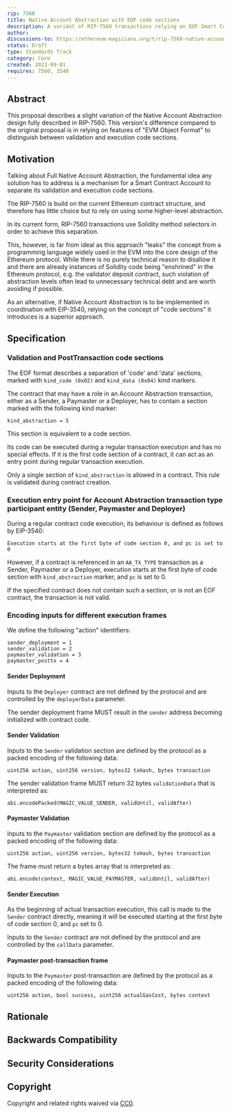 ```yaml
---
rip: 7560
title: Native Account Abstraction with EOF code sections
description: A variant of RIP-7560 transactions relying on EOF Smart Contract Accounts
author:
discussions-to: https://ethereum-magicians.org/t/rip-7560-native-account-abstraction/16664
status: Draft
type: Standards Track
category: Core
created: 2023-09-01
requires: 7560, 3540
---
```


## Abstract

This proposal describes a slight variation of the Native Account Abstraction design fully described in RIP-7560.
This version's difference compared to the original proposal is in relying on features of "EVM Object Format" to
distinguish between validation and execution code sections.

## Motivation

Talking about Full Native Account Abstraction, the fundamental idea any solution has to address is a
mechanism for a Smart Contract Account to separate its validation and execution code sections.

The RIP-7560 is build on the current Ethereum contract structure, and therefore has little choice but to rely
on using some higher-level abstraction.

In its current form, RIP-7560 transactions use Solidity method selectors in order to achieve this separation.

This, however, is far from ideal as this approach "leaks" the concept from a programming language widely used
in the EVM into the core design of the Ethereum protocol.
While there is no purely technical reason to disallow it and there are already instances of Solidity code
being "enshrined" in the Ethereum protocol, e.g. the validator deposit contract, such violation of abstraction levels
often lead to unnecessary technical debt and are worth avoiding if possible.

As an alternative, if Native Account Abstraction is to be implemented in coordination with EIP-3540,
relying on the concept of "code sections" it introduces is a superior approach.

## Specification

### Validation and PostTransaction code sections

The EOF format describes a separation of 'code' and 'data' sections,
marked with `kind_code (0x02)` and `kind_data (0x04)` kind markers.

The contract that may have a role in an Account Abstraction transaction, either as a Sender, a Paymaster or a Deployer,
has to contain a section marked with the following kind marker:

```
kind_abstraction = 5
```

This section is equivalent to a code section.

Its code can be executed during a regular transaction execution and has no special effects.
If it is the first code section of a contract, it can act as an entry point during regular transaction execution.

Only a single section of `kind_abstraction` is allowed in a contract.
This rule is validated during contract creation.

### Execution entry point for Account Abstraction transaction type participant entity (Sender, Paymaster and Deployer)

During a regular contract code execution, its behaviour is defined as follows by EIP-3540:
```
Execution starts at the first byte of code section 0, and pc is set to 0
```

However, if a contract is referenced in an `AA_TX_TYPE` transaction as a Sender, Paymaster or a Deployer,
execution starts at the first byte of code section with `kind_abstraction` marker, and `pc` is set to 0.

If the specified contract does not contain such a section, or is not an EOF contract, the transaction is not valid.

### Encoding inputs for different execution frames

We define the following "action" identifiers:

```
sender_deployment = 1
sender_validation = 2
paymaster_validation = 3
paymaster_posttx = 4
```

#### Sender Deployment

Inputs to the `Deployer` contract are not defined by the protocol and are controlled by the `deployerData` parameter.

The sender deployment frame MUST result in the `sender` address becoming initialized with contract code.

#### Sender Validation

Inputs to the `Sender` validation section are defined by the protocol as a packed encoding of the following data:
```
uint256 action, uint256 version, bytes32 txHash, bytes transaction
```

The sender validation frame MUST return 32 bytes `validationData` that is interpreted as:

```solidity
abi.encodePacked(MAGIC_VALUE_SENDER, validUntil, validAfter)
```

#### Paymaster Validation

Inputs to the `Paymaster` validation section are defined by the protocol as a packed encoding of the following data:
```
uint256 action, uint256 version, bytes32 txHash, bytes transaction
```

The frame must return a bytes array that is interpreted as:

```solidity
abi.encode(context, MAGIC_VALUE_PAYMASTER, validUntil, validAfter)
```

#### Sender Execution
As the beginning of actual transaction execution, this call is made to the `Sender` contract directly,
meaning it will be executed starting at the first byte of code section 0, and `pc` set to 0.

Inputs to the `Sender` contract are not defined by the protocol and are controlled by the `callData` parameter.

#### Paymaster post-transaction frame

Inputs to the `Paymaster` post-transaction are defined by the protocol as a packed encoding of the following data:
```
uint256 action, bool success, uint256 actualGasCost, bytes context
```

## Rationale

## Backwards Compatibility

## Security Considerations

## Copyright

Copyright and related rights waived via [CC0](../LICENSE.md).
